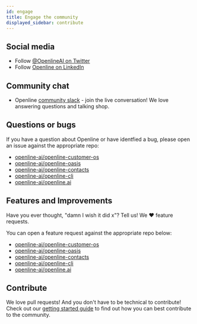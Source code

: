 ```yaml
---
id: engage
title: Engage the community
displayed_sidebar: contribute
---
```


## Social media

* Follow [@OpenlineAI on Twitter][twitter]
* Follow [Openline on LinkedIn][linkedin]

## Community chat

* Openline [community slack][slack] - join the live conversation!  We love answering questions and talking shop.

## Questions or bugs

If you have a question about Openline or have identfied a bug, please open an issue against the appropriate repo:

* [openline-ai/openline-customer-os][customerOS]
* [openline-ai/openline-oasis][oasis]
* [openline-ai/openline-contacts][contacts]
* [openline-ai/openline-cli][cli]
* [openline-ai/openline.ai][website]

## Features and Improvements

Have you ever thought, "damn I wish it did x"?  Tell us!  We ❤️ feature requests.  

You can open a feature request against the appropriate repo below: 

* [openline-ai/openline-customer-os][customerOS]
* [openline-ai/openline-oasis][oasis]
* [openline-ai/openline-contacts][contacts]
* [openline-ai/openline-cli][cli]
* [openline-ai/openline.ai][website]

## Contribute

We love pull requests!  And you don't have to be technical to contribute!  Check out our [getting started guide][contribute] to find out how you can best contribute to the community.

<!--- References -->

[contribute]: https://www.openline.ai/docs/contribute/how-to-contribute
[customerOS]: https://github.com/openline-ai/openline-customer-os/issues/new/choose
[linkedin]: https://www.linkedin.com/company/openline-ai/
[slack]: https://join.slack.com/t/openline-ai/shared_invite/zt-1i6umaw6c-aaap4VwvGHeoJ1zz~ngCKQ
[twitter]: https://twitter.com/OpenlineAI
[oasis]: https://github.com/openline-ai/openline-oasis/issues/new/choose
[contacts]: https://github.com/openline-ai/openline-contacts/issues/new/choose
[cli]: https://github.com/openline-ai/openline-cli/issues/new/choose
[website]: https://github.com/openline-ai/openline.ai/issues/new/choose